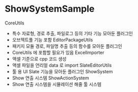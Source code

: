 # ShowSystemSample

CoreUtils
-	특수 자료형, 경로 추출, 파일로그 등의 기타 기능 모아둔 플러그인
-	오브젝트풀 기능 포함
EditorPackageUtils
-	패키지 모듈 경로, 파일명 추출 등의 함수를 모아둔 플러그인
-	CoreUtils 에 포함할 필요가 있음
ExcelImporter
-	액셀 기준으로 cpp 코드 생성
-	액셀 파일을 언리얼 data 로 import
SlateEditorUtils
-	툴 용 UI Slate 기능을 모아둔 플러그인
ShowSystem
-	Show 연출 시스템
ShowActionSystem
-	Show 연출 시스템을 시뮬레이션 해줄 툴 시스템
